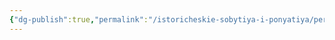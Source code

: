 ```yaml
---
{"dg-publish":true,"permalink":"/istoricheskie-sobytiya-i-ponyatiya/pereskaz-syuzheta-ptv/","dgPassFrontmatter":true}
---
```


